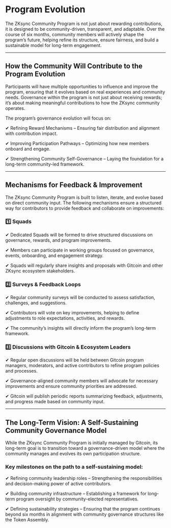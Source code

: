 # Program Evolution

The ZKsync Community Program is not just about rewarding contributions, it is designed to be community-driven, transparent, and adaptable. Over the course of six months, community members will actively shape the program’s future, helping refine its structure, ensure fairness, and build a sustainable model for long-term engagement.

***

## How the Community Will Contribute to the Program Evolution

Participants will have multiple opportunities to influence and improve the program, ensuring that it evolves based on real experiences and community needs. Governance within the program is not just about receiving rewards; it’s about making meaningful contributions to how the ZKsync community operates.

The program’s governance evolution will focus on:

✔ Refining Reward Mechanisms – Ensuring fair distribution and alignment with contribution impact.

✔ Improving Participation Pathways – Optimizing how new members onboard and engage.

✔ Strengthening Community Self-Governance – Laying the foundation for a long-term community-led framework.

***

## Mechanisms for Feedback & Improvement

The ZKsync Community Program is built to listen, iterate, and evolve based on direct community input. The following mechanisms ensure a structured way for contributors to provide feedback and collaborate on improvements:

### 1️⃣ Squads

✔ Dedicated Squads will be formed to drive structured discussions on governance, rewards, and program improvements.

✔ Members can participate in working groups focused on governance, events, onboarding, and engagement strategy.

✔ Squads will regularly share insights and proposals with Gitcoin and other ZKsync ecosystem stakeholders.

### 2️⃣ Surveys & Feedback Loops

✔ Regular community surveys will be conducted to assess satisfaction, challenges, and suggestions.

✔ Contributors will vote on key improvements, helping to define adjustments to role expectations, activities, and rewards.

✔ The community’s insights will directly inform the program’s long-term framework.

### 3️⃣ Discussions with Gitcoin & Ecosystem Leaders

✔ Regular open discussions will be held between Gitcoin program managers, moderators, and active contributors to refine program policies and processes.

✔ Governance-aligned community members will advocate for necessary improvements and ensure community priorities are addressed.

✔ Gitcoin will publish periodic reports summarizing feedback, adjustments, and progress made based on community input.

***

## The Long-Term Vision: A Self-Sustaining Community Governance Model

While the ZKsync Community Program is initially managed by Gitcoin, its long-term goal is to transition toward a governance-driven model where the community manages and evolves its own participation structure.

### Key milestones on the path to a self-sustaining model:

✔ Refining community leadership roles – Strengthening the responsibilities and decision-making power of active contributors.

✔ Building community infrastructure – Establishing a framework for long-term program oversight by community-elected representatives.

✔ Defining sustainability strategies – Ensuring that the program continues beyond six months in alignment with community governance structures like the Token Assembly.
